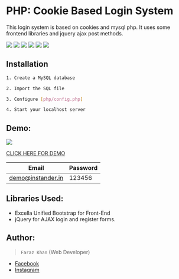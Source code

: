# PHP: Cookie Based Login System

This login system is based on cookies and mysql php. It uses some frontend libraries and jquery ajax post methods.

![](https://img.shields.io/github/stars/pandao/editor.md.svg) ![](https://img.shields.io/github/forks/pandao/editor.md.svg) ![](https://img.shields.io/github/tag/pandao/editor.md.svg) ![](https://img.shields.io/github/release/pandao/editor.md.svg) ![](https://img.shields.io/github/issues/pandao/editor.md.svg) ![](https://img.shields.io/bower/v/editor.md.svg)



## Installation

```bash
1. Create a MySQL database

2. Import the SQL file 

3. Configure [php/config.php]

4. Start your localhost server
```


## Demo:

![](https://lib.instander.in/s3/demos/github/Screenshot_2022-12-25-15-47-23-471-edit_com.android.chrome.jpg)

[CLICK HERE FOR DEMO](https://ina.instander.in/cookie_login_system/)

|Email  | Password |
| ------------- | ------------- |
| demo@instander.in | 123456  |


## Libraries Used:       
+ Excella Unified Bootstrap for Front-End
+ jQuery for AJAX login and register forms.


## Author:
 > `Faraz Khan` (Web Developer) 

* [Facebook](https://www.facebook.com/farazpyy/)
* [Instagram](https://instagram.com/faraz_py)
